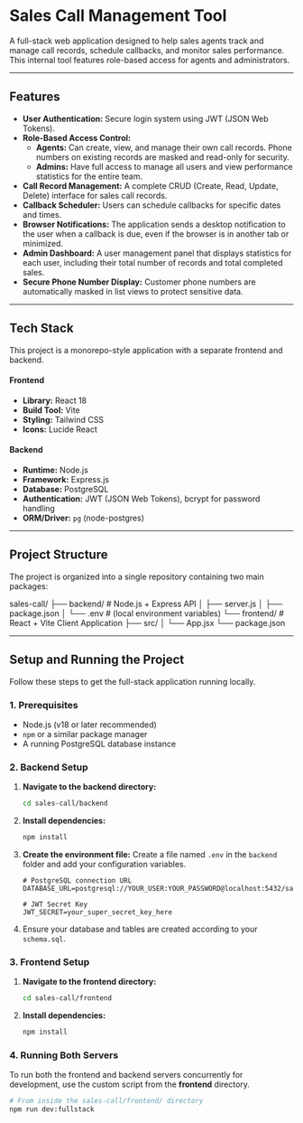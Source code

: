 # Sales Call Management Tool

A full-stack web application designed to help sales agents track and manage call records, schedule callbacks, and monitor sales performance. This internal tool features role-based access for agents and administrators.

---
## Features

* **User Authentication:** Secure login system using JWT (JSON Web Tokens).
* **Role-Based Access Control:**
    * **Agents:** Can create, view, and manage their own call records. Phone numbers on existing records are masked and read-only for security.
    * **Admins:** Have full access to manage all users and view performance statistics for the entire team.
* **Call Record Management:** A complete CRUD (Create, Read, Update, Delete) interface for sales call records.
* **Callback Scheduler:** Users can schedule callbacks for specific dates and times.
* **Browser Notifications:** The application sends a desktop notification to the user when a callback is due, even if the browser is in another tab or minimized.
* **Admin Dashboard:** A user management panel that displays statistics for each user, including their total number of records and total completed sales.
* **Secure Phone Number Display:** Customer phone numbers are automatically masked in list views to protect sensitive data.

---
## Tech Stack

This project is a monorepo-style application with a separate frontend and backend.

#### Frontend

* **Library:** React 18
* **Build Tool:** Vite
* **Styling:** Tailwind CSS
* **Icons:** Lucide React

#### Backend

* **Runtime:** Node.js
* **Framework:** Express.js
* **Database:** PostgreSQL
* **Authentication:** JWT (JSON Web Tokens), bcrypt for password handling
* **ORM/Driver:** `pg` (node-postgres)

---
## Project Structure

The project is organized into a single repository containing two main packages:

sales-call/
├── backend/        # Node.js + Express API
│   ├── server.js
│   ├── package.json
│   └── .env        # (local environment variables)
└── frontend/       # React + Vite Client Application
├── src/
│   └── App.jsx
└── package.json


---
## Setup and Running the Project

Follow these steps to get the full-stack application running locally.

### 1. Prerequisites

* Node.js (v18 or later recommended)
* `npm` or a similar package manager
* A running PostgreSQL database instance

### 2. Backend Setup

1.  **Navigate to the backend directory:**
    ```bash
    cd sales-call/backend
    ```
2.  **Install dependencies:**
    ```bash
    npm install
    ```
3.  **Create the environment file:** Create a file named `.env` in the `backend` folder and add your configuration variables.
    ```env
    # PostgreSQL connection URL
    DATABASE_URL=postgresql://YOUR_USER:YOUR_PASSWORD@localhost:5432/sales_call_db
    
    # JWT Secret Key
    JWT_SECRET=your_super_secret_key_here
    ```
4.  Ensure your database and tables are created according to your `schema.sql`.

### 3. Frontend Setup

1.  **Navigate to the frontend directory:**
    ```bash
    cd sales-call/frontend
    ```
2.  **Install dependencies:**
    ```bash
    npm install
    ```

### 4. Running Both Servers

To run both the frontend and backend servers concurrently for development, use the custom script from the **frontend** directory.

```bash
# From inside the sales-call/frontend/ directory
npm run dev:fullstack
